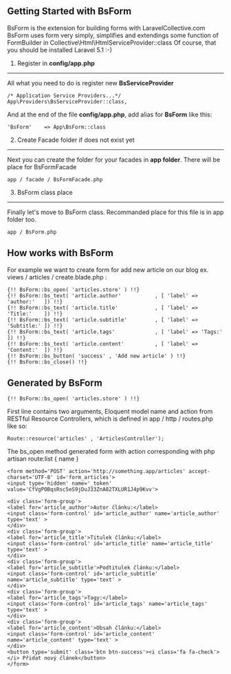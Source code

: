 Getting Started with BsForm
---------------------------
BsForm is the extension for building forms with LaravelCollective.com
BsForm uses form very simply, simplifies and extendings some function of FormBuilder in Collective\Html\HtmlServiceProvider::class
Of course, that you should be installed Laravel 5.1 :-)

1. Register in <strong>config/app.php</strong>
---------------------------------------------- 

All what you need to do is register new <strong>BsServiceProvider</strong>

    /* Application Service Providers...*/
    App\Providers\BsServiceProvider::class,

And at the end of the file <strong>config/app.php</strong>, add alias for <strong>BsForm</strong> like this:

    'BsForm'    => App\BsForm::class
    
2. Create Facade folder if does not exist yet
---------------------------------------------
Next you can create the folder for your facades in <strong>app folder</strong>. There will be place for BsFormFacade

    app / facade / BsFormFacade.php

3. BsForm class place
---------------------
Finally let's move to BsForm class. Recommanded place for this file is in app folder too.

    app / BsForm.php

How works with BsForm
---------------------
For example we want to create form for add new article on our blog ex. views / articles / create.blade.php : 

    {!! BsForm::bs_open( 'articles.store' ) !!}
    {!! BsForm::bs_text( 'article.author'           , [ 'label' => 'author:'   ]) !!}
    {!! BsForm::bs_text( 'article.title'            , [ 'label' => 'Title:'    ]) !!}
    {!! BsForm::bs_text( 'article.subtitle'         , [ 'label' => 'Subtitle:' ]) !!}
    {!! BsForm::bs_text( 'article.tags'             , [ 'label' => 'Tags:'     ]) !!}
    {!! BsForm::bs_text( 'article.content'          , [ 'label' => 'Content:'  ]) !!}
    {!! BsForm::bs_button( 'success' , 'Add new article' ) !!}
    {!! BsForm::bs_close() !!}
    
Generated by BsForm
-------------------

    {!! BsForm::bs_open( 'articles.store' ) !!}

First line contains two arguments, Eloquent model name and action from RESTful Resource Controllers, which is defined in app / http / routes.php like so:

    Route::resource('articles' , 'ArticlesController');

The bs_open method generated form with action corresponding with php artisan route:list { name }

    <form method='POST' action='http://something.app/articles' accept-charset='UTF-8' id='form_articles'>
    <input type='hidden' name='_token' value='CfVgPOBqsRsc5eS9jDuJ33ZnA82TXLUR1J4p9Kvv'>
    
    <div class='form-group'>
    <label for='article_author'>Autor článku:</label>
    <input class='form-control' id='article_author' name='article_author' type='text' >
    </div>
    <div class='form-group'>
    <label for='article_title'>Titulek článku:</label>
    <input class='form-control' id='article_title' name='article_title' type='text' >
    </div>
    <div class='form-group'>
    <label for='article_subtitle'>Podtitulek článku:</label>
    <input class='form-control' id='article_subtitle' name='article_subtitle' type='text' >
    </div>
    <div class='form-group'>
    <label for='article_tags'>Tagy:</label>
    <input class='form-control' id='article_tags' name='article_tags' type='text' >
    </div>
    <div class='form-group'>
    <label for='article_content'>Obsah článku:</label>
    <input class='form-control' id='article_content' name='article_content' type='text' >
    </div>
    <button type='submit' class='btn btn-success'><i class='fa fa-check'></i> Přidat nový článek</button>
    </form>
